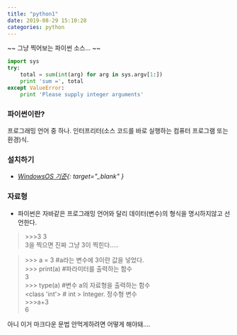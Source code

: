 ```yaml
---
title: "python1"
date: 2019-08-29 15:10:28
categories: python
---
```

<script type="text/javascript" src="/assets/js/main.min.js" />
<script type="text/javascript">
   console.log("test");
</script>

~~ 그냥 찍어보는 파이썬 소스... ~~
```python
import sys
try:
    total = sum(int(arg) for arg in sys.argv[1:])
    print 'sum =', total
except ValueError:
    print 'Please supply integer arguments'
```

### 파이썬이란?
프로그래밍 언어 중 하나. 인터프리터(소스 코드를 바로 실행하는 컴퓨터 프로그램 또는 환경)식.  

### 설치하기  
- *[WindowsOS 기준](https://www.python.org/downloads/){: target="_blank" }*

### 자료형
- 파이썬은 자바같은 프로그래밍 언어와 달리 데이터(변수)의 형식을 명시하지않고 선언한다.  
> \>>>3
> 3  
3을 찍으면 진짜 그냥 3이 찍힌다.....  
  
> \>>> a = 3 #a라는 변수에 3이란 값을 넣었다.  
> \>>> print(a) #파라미터를 출력하는 함수  
> 3  
> \>>> type(a) #변수 a의 자료형을 출력하는 함수  
> <class 'int'> # int > Integer. 정수형 변수  
> \>>>a+3  
> 6  



  
아니 이거 마크다운 문법 안먹게하려면 어떻게 해야돼....
